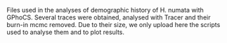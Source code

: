 Files used in the analyses of demographic history of H. numata with GPhoCS. Several traces were obtained, analysed with Tracer and their burn-in mcmc removed. Due to their size, we only upload here the scripts used to analyse them and to plot results.

